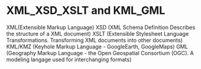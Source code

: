 # XML_XSD_XSLT and KML_GML
XML(Extensible Markup Language) 
XSD (XML Schema Definition Describes the structure of a XML document) 
XSLT (Extensible Stylesheet Language Transformations. Transforming XML documents into other documents)
KML/KMZ (Keyhole Markup Language - GoogleEarth, GoogleMaps)
GML (Geography Markup Language - the Open Geospatial Consortium (OGC). A modeling langage used for interchanging formats)
